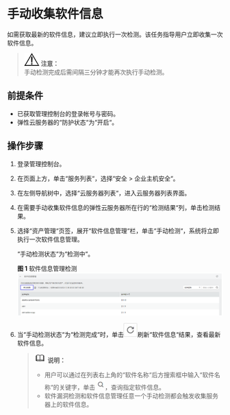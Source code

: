 # 手动收集软件信息<a name="ZH-CN_TOPIC_0113390715"></a>

如需获取最新的软件信息，建议立即执行一次检测。该任务指导用户立即收集一次软件信息。

>![](public_sys-resources/icon-notice.gif) **注意：**   
>手动检测完成后需间隔三分钟才能再次执行手动检测。  

## 前提条件<a name="sad35c03d18134a2d91aa263d14a8bd22"></a>

-   已获取管理控制台的登录帐号与密码。
-   弹性云服务器的“防护状态“为“开启“。

## 操作步骤<a name="sb22d414331b34338929a0fa12fd7d694"></a>

1.  登录管理控制台。
2.  在页面上方，单击“服务列表“，选择“安全  \>  企业主机安全“。
3.  在左侧导航树中，选择“云服务器列表“，进入云服务器列表界面。
4.  在需要手动收集软件信息的弹性云服务器所在行的“检测结果“列，单击检测结果。
5.  选择“资产管理“页签，展开“软件信息管理“栏，单击“手动检测“，系统将立即执行一次软件信息管理。

    “手动检测状态“为“检测中“。

    **图 1**  软件信息管理检测<a name="f853b47e372bd49a5ae0feb28c4e5c919"></a>  
    ![](figures/软件信息管理检测.png "软件信息管理检测")

6.  当“手动检测状态“为“检测完成“时，单击![](figures/刷新图标.jpg)刷新“软件信息“结果，查看最新软件信息。

    >![](public_sys-resources/icon-note.gif) **说明：**   
    >-   用户可以通过在列表右上角的“软件名称“后方搜索框中输入“软件名称“的关键字，单击![](figures/查找图标.jpg)，查询指定软件信息。  
    >-   软件漏洞检测和软件信息管理任意一个手动检测都会触发收集服务器上的软件信息。  


